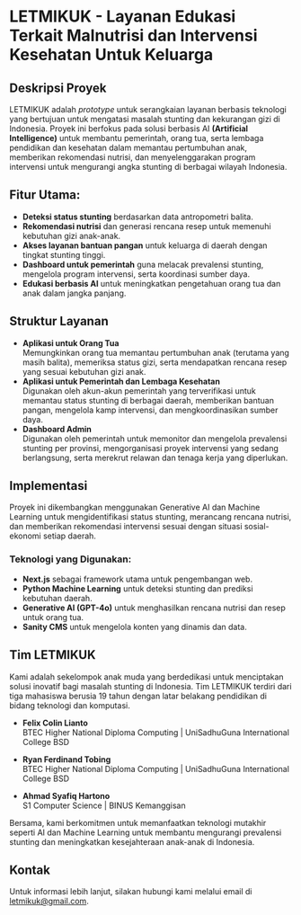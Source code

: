 # LETMIKUK - Layanan Edukasi Terkait Malnutrisi dan Intervensi Kesehatan Untuk Keluarga

## Deskripsi Proyek

LETMIKUK adalah _prototype_ untuk serangkaian layanan berbasis teknologi yang bertujuan untuk mengatasi masalah stunting dan kekurangan gizi di Indonesia. Proyek ini berfokus pada solusi berbasis AI **(Artificial Intelligence)** untuk membantu pemerintah, orang tua, serta lembaga pendidikan dan kesehatan dalam memantau pertumbuhan anak, memberikan rekomendasi nutrisi, dan menyelenggarakan program intervensi untuk mengurangi angka stunting di berbagai wilayah Indonesia.

## Fitur Utama:

- **Deteksi status stunting** berdasarkan data antropometri balita.
- **Rekomendasi nutrisi** dan generasi rencana resep untuk memenuhi kebutuhan gizi anak-anak.
- **Akses layanan bantuan pangan** untuk keluarga di daerah dengan tingkat stunting tinggi.
- **Dashboard untuk pemerintah** guna melacak prevalensi stunting, mengelola program intervensi, serta koordinasi sumber daya.
- **Edukasi berbasis AI** untuk meningkatkan pengetahuan orang tua dan anak dalam jangka panjang.

## Struktur Layanan

- **Aplikasi untuk Orang Tua**  
  Memungkinkan orang tua memantau pertumbuhan anak (terutama yang masih balita), memeriksa status gizi, serta mendapatkan rencana resep yang sesuai kebutuhan gizi anak.
- **Aplikasi untuk Pemerintah dan Lembaga Kesehatan**  
  Digunakan oleh akun-akun pemerintah yang terverifikasi untuk memantau status stunting di berbagai daerah, memberikan bantuan pangan, mengelola kamp intervensi, dan mengkoordinasikan sumber daya.
- **Dashboard Admin**  
  Digunakan oleh pemerintah untuk memonitor dan mengelola prevalensi stunting per provinsi, mengorganisasi proyek intervensi yang sedang berlangsung, serta merekrut relawan dan tenaga kerja yang diperlukan.

## Implementasi

Proyek ini dikembangkan menggunakan Generative AI dan Machine Learning untuk mengidentifikasi status stunting, merancang rencana nutrisi, dan memberikan rekomendasi intervensi sesuai dengan situasi sosial-ekonomi setiap daerah.

### Teknologi yang Digunakan:

- **Next.js** sebagai framework utama untuk pengembangan web.
- **Python Machine Learning** untuk deteksi stunting dan prediksi kebutuhan daerah.
- **Generative AI (GPT-4o)** untuk menghasilkan rencana nutrisi dan resep untuk orang tua.
- **Sanity CMS** untuk mengelola konten yang dinamis dan data.
<!-- - **Midtrans** sebagai sistem pembayaran untuk layanan tambahan yang memerlukan donasi atau pembelian makanan. -->

## Tim LETMIKUK

Kami adalah sekelompok anak muda yang berdedikasi untuk menciptakan solusi inovatif bagi masalah stunting di Indonesia. Tim LETMIKUK terdiri dari tiga mahasiswa berusia 19 tahun dengan latar belakang pendidikan di bidang teknologi dan komputasi.

- **Felix Colin Lianto**  
  BTEC Higher National Diploma Computing | UniSadhuGuna International College BSD

- **Ryan Ferdinand Tobing**  
  BTEC Higher National Diploma Computing | UniSadhuGuna International College BSD

- **Ahmad Syafiq Hartono**  
  S1 Computer Science | BINUS Kemanggisan

Bersama, kami berkomitmen untuk memanfaatkan teknologi mutakhir seperti AI dan Machine Learning untuk membantu mengurangi prevalensi stunting dan meningkatkan kesejahteraan anak-anak di Indonesia.

## Kontak

Untuk informasi lebih lanjut, silakan hubungi kami melalui email di letmikuk@gmail.com.

<!-- This is a [Next.js](https://nextjs.org) project bootstrapped with [`create-next-app`](https://nextjs.org/docs/app/api-reference/cli/create-next-app).

## Getting Started

First, run the development server:

```bash
npm run dev
# or
yarn dev
# or
pnpm dev
# or
bun dev
```

Open [http://localhost:3000](http://localhost:3000) with your browser to see the result.

You can start editing the page by modifying `app/page.tsx`. The page auto-updates as you edit the file.

This project uses [`next/font`](https://nextjs.org/docs/app/building-your-application/optimizing/fonts) to automatically optimize and load [Geist](https://vercel.com/font), a new font family for Vercel.

## Learn More

To learn more about Next.js, take a look at the following resources:

- [Next.js Documentation](https://nextjs.org/docs) - learn about Next.js features and API.
- [Learn Next.js](https://nextjs.org/learn) - an interactive Next.js tutorial.

You can check out [the Next.js GitHub repository](https://github.com/vercel/next.js) - your feedback and contributions are welcome!

## Deploy on Vercel

The easiest way to deploy your Next.js app is to use the [Vercel Platform](https://vercel.com/new?utm_medium=default-template&filter=next.js&utm_source=create-next-app&utm_campaign=create-next-app-readme) from the creators of Next.js.

Check out our [Next.js deployment documentation](https://nextjs.org/docs/app/building-your-application/deploying) for more details. -->

